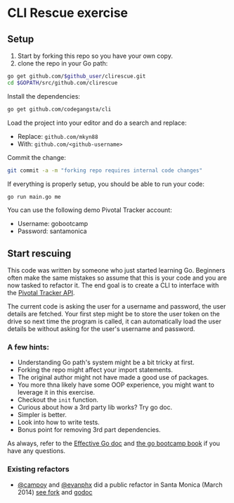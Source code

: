 # CLI Rescue exercise

## Setup

1. Start by forking this repo so you have your own copy.
2. clone the repo in your Go path:

```bash
go get github.com/$github_user/clirescue.git
cd $GOPATH/src/github.com/clirescue
```

Install the dependencies:

```bash
go get github.com/codegangsta/cli
```

Load the project into your editor and do a search and replace:

- Replace: `github.com/mkyn88`
- With: `github.com/<github-username>`

Commit the change:

```bash
git commit -a -m "forking repo requires internal code changes"
```

If everything is properly setup, you should be able to run your code:

```bash
go run main.go me
```

You can use the following demo Pivotal Tracker account:

- Username: gobootcamp
- Password: santamonica

## Start rescuing

This code was written by someone who just started learning Go.
Beginners often make the same mistakes so assume that this is your code
and you are now tasked to refactor it.
The end goal is to create a CLI to interface with the [Pivotal Tracker
API](https://www.pivotaltracker.com/help/api/rest/v5).

The current code is asking the user for a username and password, the user details are fetched.
Your first step might be to store the user token on the drive so next time the program is called, it can automatically load the user details be without asking for the user's username and password.

### A few hints:

- Understanding Go path's system might be a bit tricky at first.
- Forking the repo might affect your import statements.
- The original author might not have made a good use of packages.
- You more thna likely have some OOP experience, you might want to
  leverage it in this exercise.
- Checkout the `init` function.
- Curious about how a 3rd party lib works? Try go doc.
- Simpler is better.
- Look into how to write tests.
- Bonus point for removing 3rd part dependencies.

As always, refer to the [Effective Go doc](http://golang.org/doc/effective_go.html) and [the go bootcamp book](http://www.golangbootcamp.com/book) if you have any questions.

### Existing refactors

- [@campoy](https://github.com/campoy) and [@evanphx](https://github.com/evanphx) did a public refactor in Santa Monica (March 2014) [see fork](https://github.com/campoy/cliRescue) and [godoc](http://godoc.org/github.com/campoy/clirescue)
